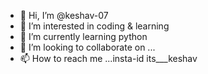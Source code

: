 - 👋 Hi, I’m @keshav-07
- 👀 I’m interested in coding & learning
- 🌱 I’m currently learning python
- 💞️ I’m looking to collaborate on ...
- 📫 How to reach me ...insta-id its___keshav

<!---
keshav-07/keshav-07 is a ✨ special ✨ repository because its `README.md` (this file) appears on your GitHub profile.
You can click the Preview link to take a look at your changes.
--->
